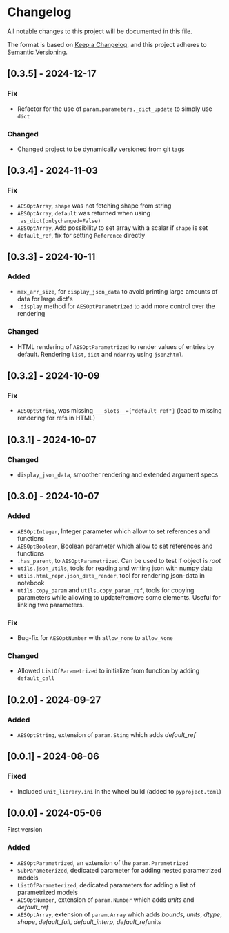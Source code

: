 # Changelog

All notable changes to this project will be documented in this file.

The format is based on [Keep a Changelog](https://keepachangelog.com/en/1.1.0/),
and this project adheres to [Semantic Versioning](https://semver.org/spec/v2.0.0.html).

## [0.3.5] - 2024-12-17

### Fix

- Refactor for the use of `param.parameters._dict_update` to simply use `dict`

### Changed

- Changed project to be dynamically versioned from git tags

## [0.3.4] - 2024-11-03

### Fix

- `AESOptArray`, `shape` was not fetching shape from string
- `AESOptArray`, `default` was returned when using `.as_dict(onlychanged=False)`
- `AESOptArray`, Add possibility to set array with a scalar if `shape` is set
- `default_ref`, fix for setting `Reference` directly 

## [0.3.3] - 2024-10-11

### Added

- `max_arr_size`, for `display_json_data` to avoid printing large amounts of data for large dict's
- `.display` method for `AESOptParametrized` to add more control over the rendering 

### Changed

- HTML rendering of `AESOptParametrized` to render values of entries by default. Rendering `list`, `dict` and `ndarray` using `json2html`.

## [0.3.2] - 2024-10-09

### Fix

- `AESOptString`, was missing `___slots__=["default_ref"]` (lead to missing rendering for refs in HTML)

## [0.3.1] - 2024-10-07

### Changed

- `display_json_data`, smoother rendering and extended argument specs

## [0.3.0] - 2024-10-07

### Added 

- `AESOptInteger`, Integer parameter which allow to set references and functions
- `AESOptBoolean`, Boolean parameter which allow to set references and functions
- `.has_parent`, to `AESOptParametrized`. Can be used to test if object is *root*
- `utils.json_utils`, tools for reading and writing json with numpy data
- `utils.html_repr.json_data_render`, tool for rendering json-data in notebook
- `utils.copy_param` and `utils.copy_param_ref`, tools for copying parameters while allowing to update/remove some elements. Useful for linking two parameters.

### Fix

- Bug-fix for `AESOptNumber` with `allow_none` to `allow_None`

### Changed

- Allowed `ListOfParametrized` to initialize from function by adding `default_call`

## [0.2.0] - 2024-09-27

### Added 

- `AESOptString`, extension of `param.Sting` which adds *default_ref*

## [0.0.1] - 2024-08-06

### Fixed 

- Included `unit_library.ini` in the wheel build (added to `pyproject.toml`)

## [0.0.0] - 2024-05-06
First version

### Added

- `AESOptParametrized`, an extension of the `param.Parametrized`
- `SubParameterized`, dedicated parameter for adding nested parametrized models
- `ListOfParameterized`, dedicated parameters for adding a list of parametrized models
- `AESOptNumber`, extension of `param.Number` which adds *units* and *default_ref*
- `AESOptArray`, extension of `param.Array` which adds *bounds*, *units*, *dtype*, *shape*, *default_full*, *default_interp*,  *default_ref*units
